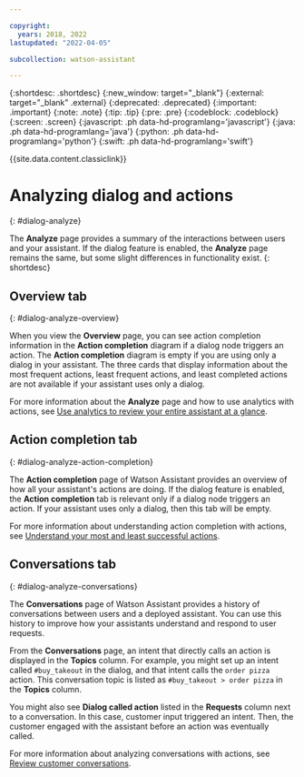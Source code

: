 ```yaml
---

copyright:
  years: 2018, 2022
lastupdated: "2022-04-05"

subcollection: watson-assistant

---
```


{:shortdesc: .shortdesc}
{:new_window: target="_blank"}
{:external: target="_blank" .external}
{:deprecated: .deprecated}
{:important: .important}
{:note: .note}
{:tip: .tip}
{:pre: .pre}
{:codeblock: .codeblock}
{:screen: .screen}
{:javascript: .ph data-hd-programlang='javascript'}
{:java: .ph data-hd-programlang='java'}
{:python: .ph data-hd-programlang='python'}
{:swift: .ph data-hd-programlang='swift'}

{{site.data.content.classiclink}}

# Analyzing dialog and actions
{: #dialog-analyze}

The **Analyze** page provides a summary of the interactions between users and your assistant. If the dialog feature is enabled, the **Analyze** page remains the same, but some slight differences in functionality exist.
{: shortdesc}

## Overview tab
{: #dialog-analyze-overview}

When you view the **Overview** page, you can see action completion information in the **Action completion** diagram if a dialog node triggers an action. The **Action completion** diagram is empty if you are using only a dialog in your assistant. The three cards that display information about the most frequent actions, least frequent actions, and least completed actions are not available if your assistant uses only a dialog.

For more information about the **Analyze** page and how to use analytics with actions, see [Use analytics to review your entire assistant at a glance](/docs/watson-assistant?topic=watson-assistant-analytics-overview).

## Action completion tab
{: #dialog-analyze-action-completion}

The **Action completion** page of Watson Assistant provides an overview of how all your assistant's actions are doing. If the dialog feature is enabled, the **Action completion** tab is relevant only if a dialog node triggers an action. If your assistant uses only a dialog, then this tab will be empty.

For more information about understanding action completion with actions, see [Understand your most and least successful actions](/docs/watson-assistant?topic=watson-assistant-analytics-action-completion).

## Conversations tab
{: #dialog-analyze-conversations}

The **Conversations** page of Watson Assistant provides a history of conversations between users and a deployed assistant. You can use this history to improve how your assistants understand and respond to user requests.

From the **Conversations** page, an intent that directly calls an action is displayed in the **Topics** column. For example, you might set up an intent called `#buy_takeout` in the dialog, and that intent calls the `order pizza` action. This conversation topic is listed as `#buy_takeout > order pizza` in the **Topics** column.

You might also see **Dialog called action** listed in the **Requests** column next to a conversation. In this case, customer input triggered an intent. Then, the customer engaged with the assistant before an action was eventually called.

For more information about analyzing conversations with actions, see [Review customer conversations](/docs/watson-assistant?topic=watson-assistant-analytics-conversations).
